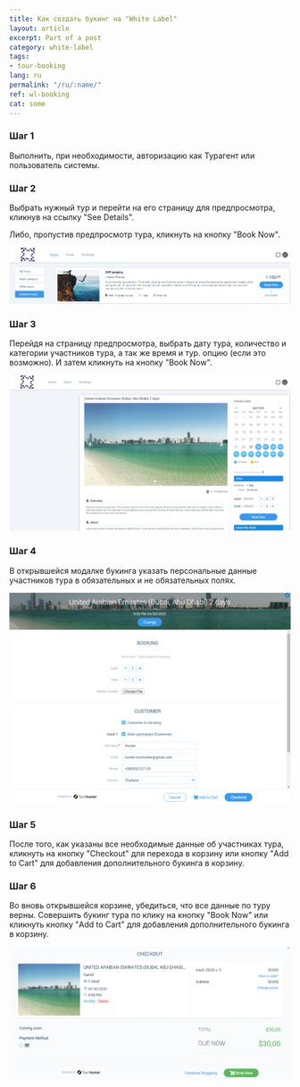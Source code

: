 ```yaml
---
title: Как создать букинг на "White Label"
layout: article
excerpt: Part of a post
category: white-label
tags:
- tour-booking
lang: ru
permalink: "/ru/:name/"
ref: wl-booking
cat: some
---
```


### **Шаг 1**

Выполнить, при необходимости, авторизацию как Турагент или пользователь системы.

### **Шаг 2**

Выбрать нужный тур и перейти на его страницу для предпросмотра, кликнув на ссылку "See Details".

Либо, пропустив предпросмотр тура, кликнуть на кнопку "Book Now".

![Tour_booking_on_wl1](/assets/images/tour_booking_on_wl1.png)

### **Шаг 3**

Перейдя на страницу предпросмотра, выбрать дату тура, количество и категории участников тура, а так же время и тур. опцию (если это возможно). И затем кликнуть на кнопку "Book Now".

![Tour_booking_on_wl2](/assets/images/tour_booking_on_wl2.png)

### **Шаг 4**

В открывшейся модалке букинга указать персональные данные участников тура в обязательных и не обязательных полях. 

![Tour_booking_on_wl3](/assets/images/tour_booking_on_wl3.png)

### **Шаг 5**

После того, как указаны все необходимые данные об участниках тура, кликнуть на кнопку "Checkout" для перехода в корзину или кнопку "Add to Cart" для добавления дополнительного букинга в корзину.

### **Шаг 6**

Во вновь открывшейся корзине, убедиться, что все данные по туру верны. Совершить букинг тура по клику на кнопку "Book Now" или кликнуть кнопку "Add to Cart" для добавления дополнительного букинга в корзину.

![Tour_booking_on_wl4](/assets/images/tour_booking_on_wl4.png)
